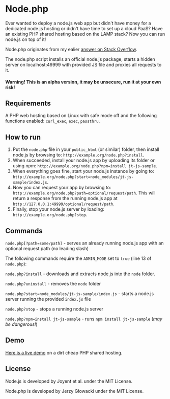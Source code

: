 Node.php
========

Ever wanted to deploy a node.js web app but didn't have money for a dedicated node.js hosting or didn't have time to set up a cloud PaaS? Have an existing PHP shared hosting based on the LAMP stack? Now you can run node.js on top of it!

Node.php originates from my ealier [answer on Stack Overflow](http://stackoverflow.com/questions/24777750/how-to-host-a-node-js-application-in-shared-hosting/27391738#27391738).

The node.php script installs an official node.js package, starts a hidden server on localhost:49999 with provided JS file and proxies all requests to it.

#### Warning! This is an alpha version, it may be unsecure, run it at your own risk!

Requirements
------------

A PHP web hosting based on Linux with safe mode off and the following functions enabled: `curl_exec`, `exec`, `passthru`.

How to run
----------

 1. Put the `node.php` file in your `public_html` (or similar) folder, then install node.js by browsing to: `http://example.org/node.php?install`.
 2. When succeeded, install your node.js app by uploading its folder or using npm: `http://example.org/node.php?npm=install jt-js-sample`.
 3. When everything goes fine, start your node.js instance by going to: `http://example.org/node.php?start=node_modules/jt-js-sample/index.js`.
 4. Now you can request your app by browsing to: `http://example.org/node.php?path=optional/request/path`. This will return a response from the running node.js app at `http://127.0.0.1:49999/optional/request/path`.
 5. Finally, stop your node.js server by loading: `http://example.org/node.php?stop`.

Commands
--------

`node.php[?path=some/path]` - serves an already running node.js app with an optional request path (no leading slash)

The following commands require the `ADMIN_MODE` set to `true` (line 13 of `node.php`):

`node.php?install` - downloads and extracts node.js into the `node` folder.

`node.php?uninstall` - removes the `node` folder

`node.php?start=node_modules/jt-js-sample/index.js` - starts a node.js server running the provided `index.js` file

`node.php?stop` - stops a running node.js server

`node.php?npm=install jt-js-sample` - runs `npm install jt-js-sample` (*may be dangerous!*)

Demo
----

[Here is a live demo](http://juvenia.info/node_modules/jt-js-sample/) on a dirt cheap PHP shared hosting.

License
-------

Node.js is developed by Joyent et al. under the MIT License.

Node.php is developed by Jerzy Głowacki under the MIT License.
